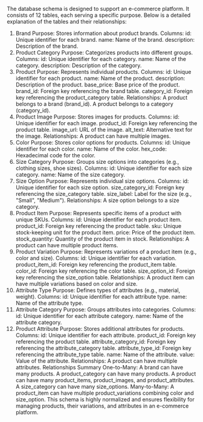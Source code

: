 The database schema is designed to support an e-commerce platform. It consists of 12 tables, each serving a specific purpose. Below is a detailed explanation of the tables and their relationships:

1. Brand
Purpose: Stores information about product brands.
Columns:
id: Unique identifier for each brand.
name: Name of the brand.
description: Description of the brand.
2. Product Category
Purpose: Categorizes products into different groups.
Columns:
id: Unique identifier for each category.
name: Name of the category.
description: Description of the category.
3. Product
Purpose: Represents individual products.
Columns:
id: Unique identifier for each product.
name: Name of the product.
description: Description of the product.
base_price: Base price of the product.
brand_id: Foreign key referencing the brand table.
category_id: Foreign key referencing the product_category table.
Relationships:
A product belongs to a brand (brand_id).
A product belongs to a category (category_id).
4. Product Image
Purpose: Stores images for products.
Columns:
id: Unique identifier for each image.
product_id: Foreign key referencing the product table.
image_url: URL of the image.
alt_text: Alternative text for the image.
Relationships:
A product can have multiple images.
5. Color
Purpose: Stores color options for products.
Columns:
id: Unique identifier for each color.
name: Name of the color.
hex_code: Hexadecimal code for the color.
6. Size Category
Purpose: Groups size options into categories (e.g., clothing sizes, shoe sizes).
Columns:
id: Unique identifier for each size category.
name: Name of the size category.
7. Size Option
Purpose: Represents individual size options.
Columns:
id: Unique identifier for each size option.
size_category_id: Foreign key referencing the size_category table.
size_label: Label for the size (e.g., "Small", "Medium").
Relationships:
A size option belongs to a size category.
8. Product Item
Purpose: Represents specific items of a product with unique SKUs.
Columns:
id: Unique identifier for each product item.
product_id: Foreign key referencing the product table.
sku: Unique stock-keeping unit for the product item.
price: Price of the product item.
stock_quantity: Quantity of the product item in stock.
Relationships:
A product can have multiple product items.
9. Product Variation
Purpose: Represents variations of a product item (e.g., color and size).
Columns:
id: Unique identifier for each variation.
product_item_id: Foreign key referencing the product_item table.
color_id: Foreign key referencing the color table.
size_option_id: Foreign key referencing the size_option table.
Relationships:
A product item can have multiple variations based on color and size.
10. Attribute Type
Purpose: Defines types of attributes (e.g., material, weight).
Columns:
id: Unique identifier for each attribute type.
name: Name of the attribute type.
11. Attribute Category
Purpose: Groups attributes into categories.
Columns:
id: Unique identifier for each attribute category.
name: Name of the attribute category.
12. Product Attribute
Purpose: Stores additional attributes for products.
Columns:
id: Unique identifier for each attribute.
product_id: Foreign key referencing the product table.
attribute_category_id: Foreign key referencing the attribute_category table.
attribute_type_id: Foreign key referencing the attribute_type table.
name: Name of the attribute.
value: Value of the attribute.
Relationships:
A product can have multiple attributes.
Relationships Summary
One-to-Many:
A brand can have many products.
A product_category can have many products.
A product can have many product_items, product_images, and product_attributes.
A size_category can have many size_options.
Many-to-Many:
A product_item can have multiple product_variations combining color and size_option.
This schema is highly normalized and ensures flexibility for managing products, their variations, and attributes in an e-commerce platform.